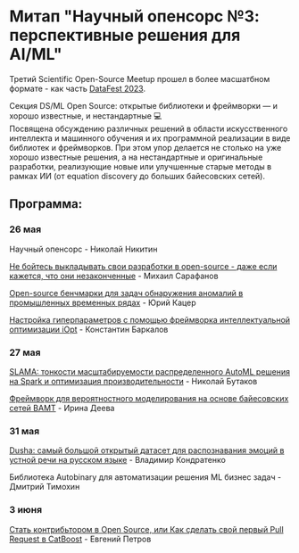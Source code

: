 # Митап "Научный опенсорс №3: перспективные решения для AI/ML"

Третий Scientific Open-Source Meetup прошел в более масшатбном формате - как часть [DataFest 2023](https://ods.ai/events/datafestonline2023).

Секция DS/ML Open Source: открытые библиотеки и фреймворки — и хорошо известные, и нестандартные 💻  
Посвящена обсуждению различных решений в области искусственного интеллекта и машинного обучения и их программной реализации в виде библиотек и фреймворков. При этом упор делается не столько на уже хорошо известные решения, а на нестандартные и оригинальные разработки, реализующие новые или улучшенные старые методы в рамках ИИ (от equation discovery до больших байесовских сетей).

## Программа:

### 26 мая

Научный опенсорс - Николай Никитин  

[Не бойтесь выкладывать свои разработки в open-source - даже если кажется, что они незаконченные](./OS_Sarafanov_osmotivation.pdf) - Михаил Сарафанов  

[Open-source бенчмарки для задач обнаружения аномалий в промышленных временных рядах](./OS_Katser_SKAB.pdf) - Юрий Кацер  

[Настройка гиперпараметров с помощью фреймворка интеллектуальной оптимизации iOpt](./OS_Barkalov_iOpt.pdf) - Константин Баркалов

### 27 мая

[SLAMA: тонкости масштабируемости распределенного AutoML решения на Spark и оптимизация производительности](./OS_Butakov_SALMA.pdf) - Николай Бутаков  

[Фреймворк для вероятностного моделирования на основе байесовских сетей BAMT](./OS_Deeva_BAMT.pdf) - Ирина Деева

### 31 мая

[Dusha: самый большой открытый датасет для распознавания эмоций в устной речи на русском языке](./OS_Kondratenko_Dusha.pdf) - Владимир Кондратенко  

Библиотека Autobinary для автоматизации решения ML бизнес задач - Дмитрий Тимохин

### 3 июня

[Стать контрибьтором в Open Source, или Как сделать свой первый Pull Request в CatBoost](./OS_Petrov_catboost.pdf) - Евгений Петров
